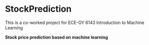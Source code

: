 # StockPrediction
This is a co-worked project for ECE-GY 6143 Introduction to Machine Learning


**Stock price prediction based on machine learning**
